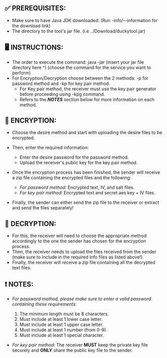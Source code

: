 ## ✅ **PREREQUISITES:**
- Make sure to have Java JDK downloaded. (Run -info/--information for the download link)
- The directory to the tool's jar file. (i.e ../Download/duckytool.jar)

## 🖥️ **INSTRUCTIONS:**
- The order to execute the command: java -jar (insert your jar file directory here ^) (choose the command for the service you want to perform)
- For Encryption/Decryption choose between the 2 methods: -p for password method and -kp for key pair method.
    * For Key pair method, the receiver must use the key pair generator before proceeding using -kpg command.
    * Refers to the **_NOTES_** section below for more information on each method.

## 📂 **ENCRYPTION:**
- Choose the desire method and start with uploading the desire files to be encrypted.
- Then, enter the required information:
    + Enter the desire password for the password method.
    + Upload the receiver's public key for the key pair method.
 
- Once the encryption process has been finished, the sender will receive a zip file containing the encrypted files and the following:
    + _For password method:_ Encrypted text, IV, and salt files.
    + _For key pair method:_ Encrypted text and secret aes key + IV files.
  
- Finally, the sender can either send the zip file to the receiver or extract and send the files separately!

## 📂 **DECRYPTION:**
- For this, the receiver will need to choose the appropriate method accordingly to the one the sender has chosen for the encryption process.
- Then, the receiver needs to upload the files received from the sender (make sure to include in the required info files as listed above!).
- Finally, the receiver will receive a zip file containing all the decrypted text files.

## ❗ **NOTES:**
- _For password method, please make sure to enter a valid password containing these requirements:_
    1. The minimum length must be 8 characters.
    2. Must include at least 1 lower case letter.
    3. Must include at least 1 upper case letter.
    4. Must include at least 1 number (from 0-9).
    5. Must include at least 1 special character.

- _For key pair method:_ The receiver **MUST** keep the private key file securely and **ONLY** share the public key file to the sender.